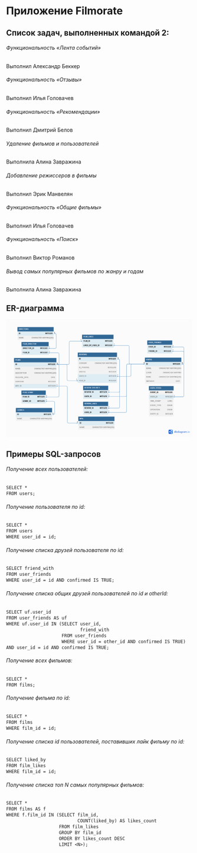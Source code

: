 # Приложение Filmorate

## Список задач, выполненных командой 2:
###### Функциональность «Лента событий»
Выполнил Александр Беккер

###### Функциональность «Отзывы»
Выполнил Илья Головачев

###### Функциональность «Рекомендации»
Выполнил Дмитрий Белов

###### Удаление фильмов и пользователей
Выполнила Алина Завражина

###### Добавление режиссеров в фильмы
Выполнил Эрик Манвелян

###### Функциональность «Общие фильмы»
Выполнил Илья Головачев

###### Функциональность «Поиск»
Выполнил Виктор Романов

###### Вывод самых популярных фильмов по жанру и годам
Выполнила Алина Завражина

## ER-диаграмма
![ER diagram](https://github.com/smdka/java-filmorate/blob/a13481a7833c5e54689339f81202ac4e06e66276/ER-diagram.png)
## Примеры SQL-запросов
###### Получение всех пользователей:
```
SELECT *
FROM users;
```
###### Получение пользователя по id:
```
SELECT *
FROM users
WHERE user_id = id;
```
###### Получение списка друзей пользователя по id:
```
SELECT friend_with
FROM user_friends
WHERE user_id = id AND confirmed IS TRUE;
```
###### Получение списка общих друзей пользователей по id и otherId:
```
SELECT uf.user_id
FROM user_friends AS uf
WHERE uf.user_id IN (SELECT user_id,
                            friend_with
                     FROM user_friends
                     WHERE user_id = other_id AND confirmed IS TRUE)
AND user_id = id AND confirmed IS TRUE;
```
###### Получение всех фильмов:
```
SELECT *
FROM films;
```
###### Получение фильма по id:
```
SELECT *
FROM films
WHERE film_id = id;
```
###### Получение списка id пользователей, поставивших лайк фильму по id:
```
SELECT liked_by
FROM film_likes
WHERE film_id = id;
```
###### Получение списка топ N самых популярных фильмов:
```
SELECT *
FROM films AS f
WHERE f.film_id IN (SELECT film_id,
                           COUNT(liked_by) AS likes_count
                    FROM film_likes
                    GROUP BY film_id
                    ORDER BY likes_count DESC
                    LIMIT <N>);
```
